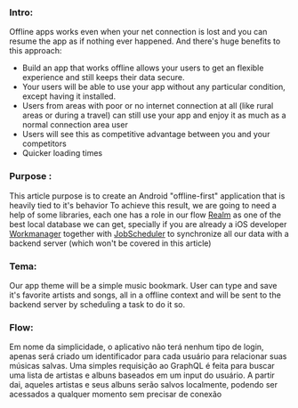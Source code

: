 ### Intro:
Offline apps works even when your net connection is lost and you can resume the app as if nothing ever happened. And there's huge benefits to this approach:
 - Build an app that works offline allows your users to get an flexible experience and still keeps their data secure. 
 - Your users will be able to use your app without any particular condition, except having it installed.
 - Users from areas with poor or no internet connection at all (like rural areas or during a travel) can still use your app and enjoy it as much as a normal connection area user
 - Users will see this as competitive advantage between you and your competitors
 - Quicker loading times

### Purpose :
This article purpose is to create an Android "offline-first" application that is heavily tied to it's behavior
To achieve this result, we are going to need a help of some libraries, each one has a role in our flow
[Realm](https://realm.io/docs/java/latest/) as one of the best local database we can get, specially if you are already a iOS developer 
[Workmanager](https://developer.android.com/topic/libraries/architecture/workmanager/) together with [JobScheduler](https://github.com/evernote/android-job) to synchronize all our data with a backend server (which won't be covered in this article)


### Tema:
Our app theme will be a simple music bookmark. User can type and save it's favorite artists and songs, all in a offline context and will be sent to the backend server by scheduling a task to do it so.

### Flow:
Em nome da simplicidade, o aplicativo não terá nenhum tipo de login, apenas será criado um identificador para cada usuário para relacionar suas músicas salvas.
Uma simples requisição ao GraphQL é feita para buscar uma lista de artistas e albuns baseados em um input do usuário.
A partir dai, aqueles artistas e seus albuns serão salvos localmente, podendo ser acessados a qualquer momento sem precisar de conexão


